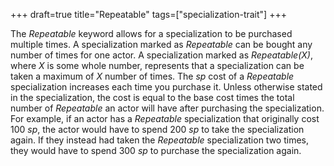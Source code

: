 +++
draft=true
title="Repeatable"
tags=["specialization-trait"]
+++

The *Repeatable* keyword allows for a specialization to be purchased multiple times. A specialization marked as *Repeatable* can be bought any number of times for one actor. A specialization marked as *Repeatable(X)*, where *X* is some whole number, represents that a specialization can be taken a maximum of *X* number of times. The *sp* cost of a *Repeatable* specialization increases each time you purchase it. Unless otherwise stated in the specialization, the cost is equal to the base cost times the total number of *Repeatable* an actor will have after purchasing the specialization. For example, if an actor has a *Repeatable* specialization that originally cost 100 *sp*, the actor would have to spend 200 *sp* to take the specialization again. If they instead had taken the *Repeatable* specialization two times, they would have to spend 300 *sp* to purchase the specialization again. 
